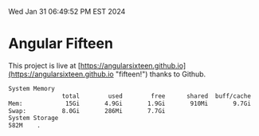Wed Jan 31 06:49:52 PM EST 2024

# Angular Fifteen


This project is live at [https://angularsixteen.github.io](https://angularsixteen.github.io "fifteen!") thanks to Github.

```bash
System Memory
               total        used        free      shared  buff/cache   available
Mem:            15Gi       4.9Gi       1.9Gi       910Mi       9.7Gi        10Gi
Swap:          8.0Gi       286Mi       7.7Gi
System Storage
582M	.
